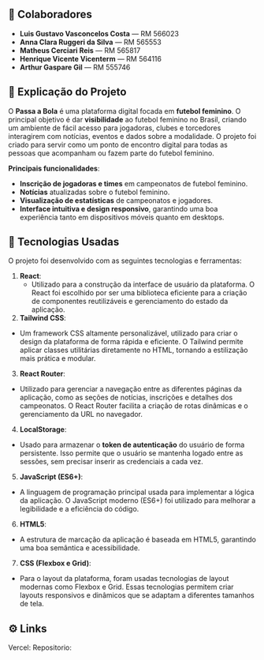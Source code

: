 ## 🤝 Colaboradores

- **Luis Gustavo Vasconcelos Costa** — RM 566023  
- **Anna Clara Ruggeri da Silva** — RM 565553  
- **Matheus Cerciari Reis** — RM 565817  
- **Henrique Vicente Vicenterm** — RM 564116  
- **Arthur Gaspare Gil** — RM 555746


## 📜 Explicação do Projeto

O **Passa a Bola** é uma plataforma digital focada em **futebol feminino**. O principal objetivo é dar **visibilidade** ao futebol feminino no Brasil, criando um ambiente de fácil acesso para jogadoras, clubes e torcedores interagirem com notícias, eventos e dados sobre a modalidade. O projeto foi criado para servir como um ponto de encontro digital para todas as pessoas que acompanham ou fazem parte do futebol feminino.

**Principais funcionalidades**:
- **Inscrição de jogadoras e times** em campeonatos de futebol feminino.
- **Notícias** atualizadas sobre o futebol feminino.
- **Visualização de estatísticas** de campeonatos e jogadores.
- **Interface intuitiva e design responsivo**, garantindo uma boa experiência tanto em dispositivos móveis quanto em desktops.

## 🚀 Tecnologias Usadas

O projeto foi desenvolvido com as seguintes tecnologias e ferramentas:

1. **React**: 
   - Utilizado para a construção da interface de usuário da plataforma. O React foi escolhido por ser uma biblioteca eficiente para a criação de componentes reutilizáveis e gerenciamento do estado da aplicação. 
2. **Tailwind CSS**:
- Um framework CSS altamente personalizável, utilizado para criar o design da plataforma de forma rápida e eficiente. O Tailwind permite aplicar classes utilitárias diretamente no HTML, tornando a estilização mais prática e modular.
3. **React Router**:
- Utilizado para gerenciar a navegação entre as diferentes páginas da aplicação, como as seções de notícias, inscrições e detalhes dos campeonatos. O React Router facilita a criação de rotas dinâmicas e o gerenciamento da URL no navegador.
4. **LocalStorage**:
- Usado para armazenar o **token de autenticação** do usuário de forma persistente. Isso permite que o usuário se mantenha logado entre as sessões, sem precisar inserir as credenciais a cada vez.
5. **JavaScript (ES6+)**:
- A linguagem de programação principal usada para implementar a lógica da aplicação. O JavaScript moderno (ES6+) foi utilizado para melhorar a legibilidade e a eficiência do código.
6. **HTML5**:
- A estrutura de marcação da aplicação é baseada em HTML5, garantindo uma boa semântica e acessibilidade.
7. **CSS (Flexbox e Grid)**:
- Para o layout da plataforma, foram usadas tecnologias de layout modernas como Flexbox e Grid. Essas tecnologias permitem criar layouts responsivos e dinâmicos que se adaptam a diferentes tamanhos de tela.

## ⚙️ Links

Vercel:
Repositorio:








